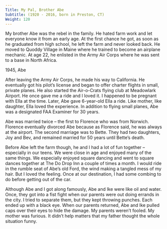 ```yaml
---
Title: My Pal, Brother Abe
Subtitle: (1920 - 2016, born in Preston, CT)
Weight: 120
---
```


My brother Abe was the rebel in the family. He hated farm work and let everyone know it from an early age. At the first chance he got, as soon as he graduated from high school, he left the farm and never looked back. He moved to Quoddy Village in Maine where he trained to become an airplane mechanic. At age 22, he enlisted in the Army Air Corps where he was sent to a base in North Africa.

1945, Abe


After leaving the Army Air Corps, he made his way to California. He eventually got his pilot’s license and began to offer charter flights in small, private planes. He also started the Air-o-Crats flying club at Meadowlark Airport. He once gave me a ride and I loved it. I happened to be pregnant with Ella at the time. Later, Abe gave 6-year-old Ella a ride. Like mother, like daughter, Ella loved the experience. In addition to flying small planes, Abe was a designated FAA Examiner for 30 years.

Abe was married twice – the first to Florence who was from Norwich. Florence eventually divorced Abe because as Florence said, he was always at the airport. The second marriage was to Bette. They had two daughters, Joy and Bev, and remained married for 50 years until Bette’s death.

Before Abe left the farm though, he and I had a lot of fun together – especially in our teens. We were close in age and enjoyed many of the same things. We especially enjoyed square dancing and went to square dances together at The Do Drop Inn a couple of times a month. I would ride in the rumble seat of Abe’s old Ford, the wind making a tangled mess of my hair. But I loved the feeling. Once at our destination, I had some combing to do before getting out of the car.

Although Abe and I got along famously, Abe and Ike were like oil and water. Once, they got into a fist fight when our parents were out doing errands in the city. I tried to separate them, but they kept throwing punches. Each ended up with a black eye.  When our parents returned, Abe and Ike pulled caps over their eyes to hide the damage. My parents weren’t fooled. My mother was furious. It didn’t help matters that my father thought the whole situation funny.